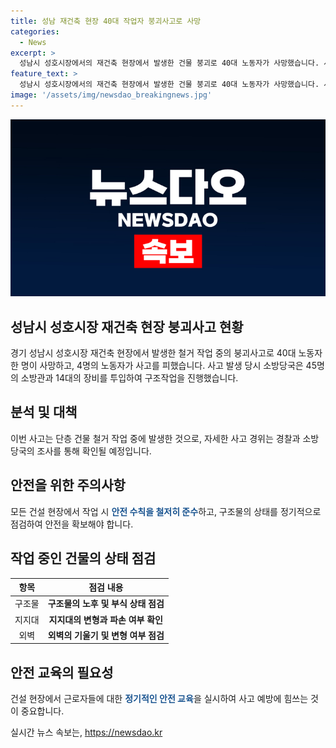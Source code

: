 ```yaml
---
title: 성남 재건축 현장 40대 작업자 붕괴사고로 사망
categories:
  - News
excerpt: >
  성남시 성호시장에서의 재건축 현장에서 발생한 건물 붕괴로 40대 노동자가 사망했습니다. 사고 발생 당시 4명의 노동자 중 1명은 붕괴된 구조물에 매몰되어 구조작업이 이루어졌으며, 이 과정에서 사망자가 발견되었습니다. 사고 원인에 대한 경찰과 소방당국의 조사가 진행 중이며, 붕괴 사고는 건물 청소 중 벽면이 무너져 내린 것으로 알려졌습니다.
feature_text: >
  성남시 성호시장에서의 재건축 현장에서 발생한 건물 붕괴로 40대 노동자가 사망했습니다. 사고 발생 당시 4명의 노동자 중 1명은 붕괴된 구조물에 매몰되어 구조작업이 이루어졌으며, 이 과정에서 사망자가 발견되었습니다. 사고 원인에 대한 경찰과 소방당국의 조사가 진행 중이며, 붕괴 사고는 건물 청소 중 벽면이 무너져 내린 것으로 알려졌습니다.
image: '/assets/img/newsdao_breakingnews.jpg'
---
```


<p><img src="/assets/img/newsdao_breakingnews.jpg" alt="implanttips 속보" /></p>

<h2 data-ke-size="size26">성남시 성호시장 재건축 현장 붕괴사고 현황</h2>

<p data-ke-size="size16">경기 성남시 성호시장 재건축 현장에서 발생한 철거 작업 중의 붕괴사고로 40대 노동자 한 명이 사망하고, 4명의 노동자가 사고를 피했습니다. 사고 발생 당시 소방당국은 45명의 소방관과 14대의 장비를 투입하여 구조작업을 진행했습니다.</p>

<h2 data-ke-size="size26">분석 및 대책</h2>

<p data-ke-size="size16">이번 사고는 단층 건물 철거 작업 중에 발생한 것으로, 자세한 사고 경위는 경찰과 소방당국의 조사를 통해 확인될 예정입니다.</p>

<h2 data-ke-size="size26">안전을 위한 주의사항</h2>

<p data-ke-size="size16">모든 건설 현장에서 작업 시 <b><span style="color: #1a5490;">안전 수칙을 철저히 준수</span></b>하고, 구조물의 상태를 정기적으로 점검하여 안전을 확보해야 합니다.</p>

<h2 data-ke-size="size26">작업 중인 건물의 상태 점검</h2>

<table>
<thead>
    <tr>
        <th style="text-align: center;">항목</th>
        <th style="text-align: center;">점검 내용</th>
    </tr>
</thead>
<tbody>
    <tr>
        <td style="text-align: center;">구조물</td>
        <td style="text-align: center;"><b>구조물의 노후 및 부식 상태 점검</b></td>
    </tr>
    <tr>
        <td style="text-align: center;">지지대</td>
        <td style="text-align: center;"><b>지지대의 변형과 파손 여부 확인</b></td>
    </tr>
    <tr>
        <td style="text-align: center;">외벽</td>
        <td style="text-align: center;"><b>외벽의 기울기 및 변형 여부 점검</b></td>
    </tr>
</tbody>
</table>

<h2 data-ke-size="size26">안전 교육의 필요성</h2>

<p data-ke-size="size16">건설 현장에서 근로자들에 대한 <b><span style="color: #1a5490;">정기적인 안전 교육</span></b>을 실시하여 사고 예방에 힘쓰는 것이 중요합니다.</p>
실시간 뉴스 속보는, <a href="https://newsdao.kr" rel="dofollow">https://newsdao.kr</a>



